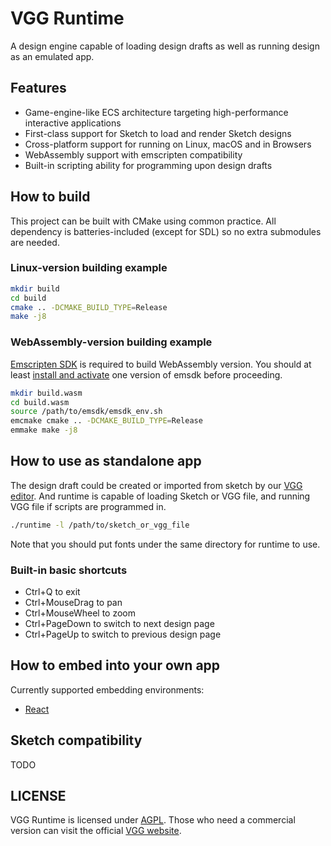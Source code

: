 # VGG Runtime

A design engine capable of loading design drafts as well as running design as an emulated app.

## Features

- Game-engine-like ECS architecture targeting high-performance interactive applications
- First-class support for Sketch to load and render Sketch designs
- Cross-platform support for running on Linux, macOS and in Browsers
- WebAssembly support with emscripten compatibility
- Built-in scripting ability for programming upon design drafts

## How to build

This project can be built with CMake using common practice. All dependency is batteries-included (except for SDL) so no extra submodules are needed.

### Linux-version building example

```bash
mkdir build
cd build
cmake .. -DCMAKE_BUILD_TYPE=Release
make -j8
```

### WebAssembly-version building example

[Emscripten SDK](https://github.com/emscripten-core/emscripten) is required to build WebAssembly version. You should at least [install and activate](https://emscripten.org/docs/getting_started/downloads.html#installation-instructions-using-the-emsdk-recommended) one version of emsdk before proceeding.

```bash
mkdir build.wasm
cd build.wasm
source /path/to/emsdk/emsdk_env.sh
emcmake cmake .. -DCMAKE_BUILD_TYPE=Release
emmake make -j8
```

## How to use as standalone app

The design draft could be created or imported from sketch by our [VGG editor](https://verygoodgraphics.com/). And runtime is capable of loading Sketch or VGG file, and running VGG file if scripts are programmed in.

```bash
./runtime -l /path/to/sketch_or_vgg_file
```

Note that you should put fonts under the same directory for runtime to use.

### Built-in basic shortcuts

- Ctrl+Q to exit
- Ctrl+MouseDrag to pan
- Ctrl+MouseWheel to zoom
- Ctrl+PageDown to switch to next design page
- Ctrl+PageUp to switch to previous design page

## How to embed into your own app

Currently supported embedding environments:

- [React](https://github.com/verygoodgraphics/vgg_react)

## Sketch compatibility

TODO

## LICENSE

VGG Runtime is licensed under [AGPL](./LICENSE). Those who need a commercial version can visit the official [VGG website](https://verygoodgraphics.com/).
